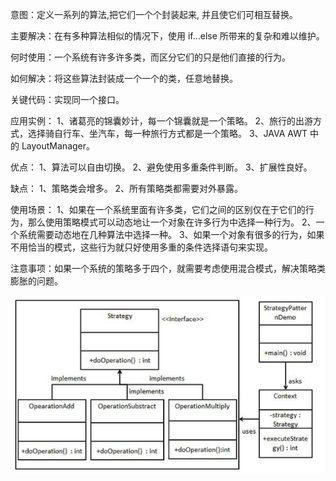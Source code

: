 意图：定义一系列的算法,把它们一个个封装起来, 并且使它们可相互替换。

主要解决：在有多种算法相似的情况下，使用 if...else 所带来的复杂和难以维护。

何时使用：一个系统有许多许多类，而区分它们的只是他们直接的行为。

如何解决：将这些算法封装成一个一个的类，任意地替换。

关键代码：实现同一个接口。

应用实例： 
1、诸葛亮的锦囊妙计，每一个锦囊就是一个策略。 
2、旅行的出游方式，选择骑自行车、坐汽车，每一种旅行方式都是一个策略。 
3、JAVA AWT 中的 LayoutManager。

优点： 
1、算法可以自由切换。 
2、避免使用多重条件判断。 
3、扩展性良好。

缺点： 
1、策略类会增多。 
2、所有策略类都需要对外暴露。

使用场景： 
1、如果在一个系统里面有许多类，它们之间的区别仅在于它们的行为，那么使用策略模式可以动态地让一个对象在许多行为中选择一种行为。 
2、一个系统需要动态地在几种算法中选择一种。 
3、如果一个对象有很多的行为，如果不用恰当的模式，这些行为就只好使用多重的条件选择语句来实现。

注意事项：如果一个系统的策略多于四个，就需要考虑使用混合模式，解决策略类膨胀的问题。

![strategy.png](..%2F..%2F..%2F..%2Fresources%2Fstatic%2Fimg%2Fstrategy.png)